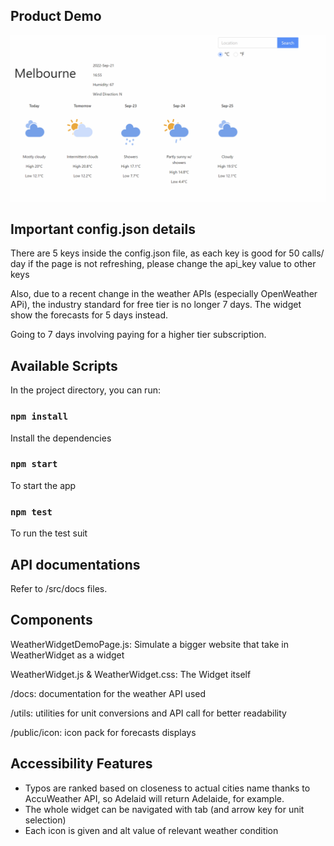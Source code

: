 ## Product Demo

![Alt Text](public/ChooseLocation.gif)

## Important config.json details
There are 5 keys inside the config.json file, as each key is good for 50 calls/ day
if the page is not refreshing, please change the api_key value to other keys

Also, due to a recent change in the weather APIs (especially OpenWeather APi), the industry standard for free tier is no longer 7 days.
The widget show the forecasts for 5 days instead.

Going to 7 days involving paying for a higher tier subscription.

## Available Scripts

In the project directory, you can run:
### `npm install`
Install the dependencies

### `npm start`
To start the app 

### `npm test`
To run the test suit

## API documentations 
Refer to /src/docs files.


## Components
WeatherWidgetDemoPage.js: Simulate a bigger website that take in WeatherWidget as a widget

WeatherWidget.js & WeatherWidget.css: The Widget itself

/docs: documentation for the weather API used

/utils: utilities for unit conversions and API call for better readability

/public/icon: icon pack for forecasts displays


## Accessibility Features
<ul>
<li>Typos are ranked based on closeness to actual cities name thanks to AccuWeather API, so Adelaid will return Adelaide, for example.
<li>The whole widget can be navigated with tab (and arrow key for unit selection)
<li>Each icon is given and alt value of relevant weather condition </ul>